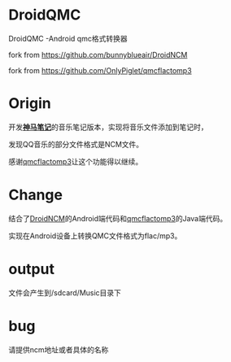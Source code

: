 # DroidQMC
DroidQMC -Android qmc格式转换器

fork from https://github.com/bunnyblueair/DroidNCM

fork from https://github.com/OnlyPiglet/qmcflactomp3



# Origin

开发[**神马笔记**](http://andnext.club/whatsnote)的音乐笔记版本，实现将音乐文件添加到笔记时，

发现QQ音乐的部分文件格式是NCM文件。

感谢[qmcflactomp3](https://github.com/OnlyPiglet/qmcflactomp3)让这个功能得以继续。



# Change

结合了[DroidNCM](https://github.com/bunnyblueair/DroidNCM)的Android端代码和[qmcflactomp3](https://github.com/OnlyPiglet/qmcflactomp3)的Java端代码。

实现在Android设备上转换QMC文件格式为flac/mp3。







 # output

 文件会产生到/sdcard/Music目录下

# bug
请提供ncm地址或者具体的名称
